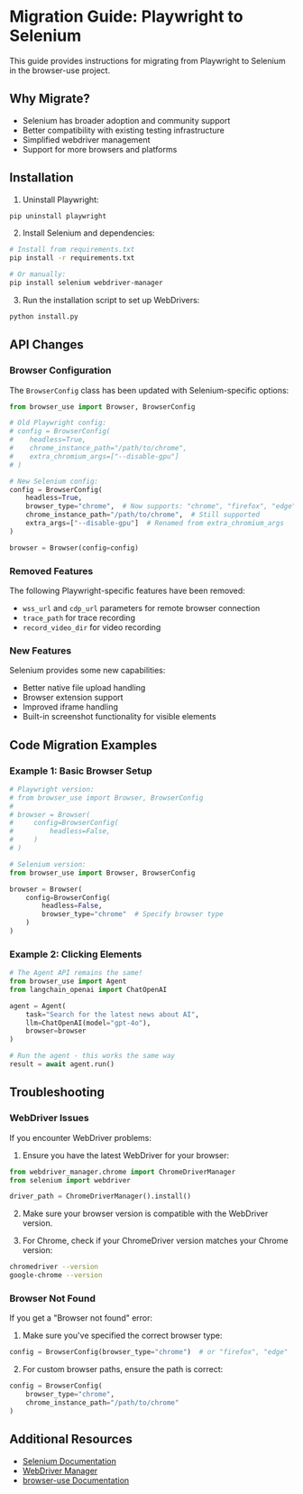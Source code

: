 # Migration Guide: Playwright to Selenium

This guide provides instructions for migrating from Playwright to Selenium in the browser-use project.

## Why Migrate?

- Selenium has broader adoption and community support
- Better compatibility with existing testing infrastructure
- Simplified webdriver management
- Support for more browsers and platforms

## Installation

1. Uninstall Playwright:
```bash
pip uninstall playwright
```

2. Install Selenium and dependencies:
```bash
# Install from requirements.txt
pip install -r requirements.txt

# Or manually:
pip install selenium webdriver-manager
```

3. Run the installation script to set up WebDrivers:
```bash
python install.py
```

## API Changes

### Browser Configuration

The `BrowserConfig` class has been updated with Selenium-specific options:

```python
from browser_use import Browser, BrowserConfig

# Old Playwright config:
# config = BrowserConfig(
#    headless=True,
#    chrome_instance_path="/path/to/chrome",
#    extra_chromium_args=["--disable-gpu"]
# )

# New Selenium config:
config = BrowserConfig(
    headless=True,  
    browser_type="chrome",  # Now supports: "chrome", "firefox", "edge"
    chrome_instance_path="/path/to/chrome",  # Still supported
    extra_args=["--disable-gpu"]  # Renamed from extra_chromium_args
)

browser = Browser(config=config)
```

### Removed Features

The following Playwright-specific features have been removed:

- `wss_url` and `cdp_url` parameters for remote browser connection
- `trace_path` for trace recording
- `record_video_dir` for video recording

### New Features

Selenium provides some new capabilities:

- Better native file upload handling
- Browser extension support
- Improved iframe handling
- Built-in screenshot functionality for visible elements

## Code Migration Examples

### Example 1: Basic Browser Setup

```python
# Playwright version:
# from browser_use import Browser, BrowserConfig
# 
# browser = Browser(
#     config=BrowserConfig(
#         headless=False,
#     )
# )

# Selenium version:
from browser_use import Browser, BrowserConfig

browser = Browser(
    config=BrowserConfig(
        headless=False,
        browser_type="chrome"  # Specify browser type
    )
)
```

### Example 2: Clicking Elements

```python
# The Agent API remains the same!
from browser_use import Agent
from langchain_openai import ChatOpenAI

agent = Agent(
    task="Search for the latest news about AI",
    llm=ChatOpenAI(model="gpt-4o"),
    browser=browser
)

# Run the agent - this works the same way
result = await agent.run()
```

## Troubleshooting

### WebDriver Issues

If you encounter WebDriver problems:

1. Ensure you have the latest WebDriver for your browser:
```python
from webdriver_manager.chrome import ChromeDriverManager
from selenium import webdriver

driver_path = ChromeDriverManager().install()
```

2. Make sure your browser version is compatible with the WebDriver version.

3. For Chrome, check if your ChromeDriver version matches your Chrome version:
```bash
chromedriver --version
google-chrome --version
```

### Browser Not Found

If you get a "Browser not found" error:

1. Make sure you've specified the correct browser type:
```python
config = BrowserConfig(browser_type="chrome")  # or "firefox", "edge"
```

2. For custom browser paths, ensure the path is correct:
```python
config = BrowserConfig(
    browser_type="chrome",
    chrome_instance_path="/path/to/chrome"
)
```

## Additional Resources

- [Selenium Documentation](https://www.selenium.dev/documentation/)
- [WebDriver Manager](https://github.com/SergeyPirogov/webdriver_manager)
- [browser-use Documentation](https://docs.browser-use.com) 